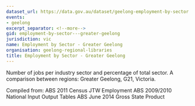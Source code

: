 ```yaml
---
dataset_url: https://data.gov.au/dataset/geelong-employment-by-sector
events:
- geelong
excerpt_separator: <!--more-->
gid: employment-by-sector---greater-geelong
jurisdiction: vic
name: Employment by Sector - Greater Geelong
organisation: geelong-regional-libraries
title: Employment by Sector - Greater Geelong
---
```


Number of jobs per industry sector and percentage of total sector. A comparison between regions: Greater Geelong, G21, Victoria.

<!--more-->

Compiled from: ABS 2011 Census JTW Employment ABS 2009/2010 National Input Output Tables ABS June 2014 Gross State Product